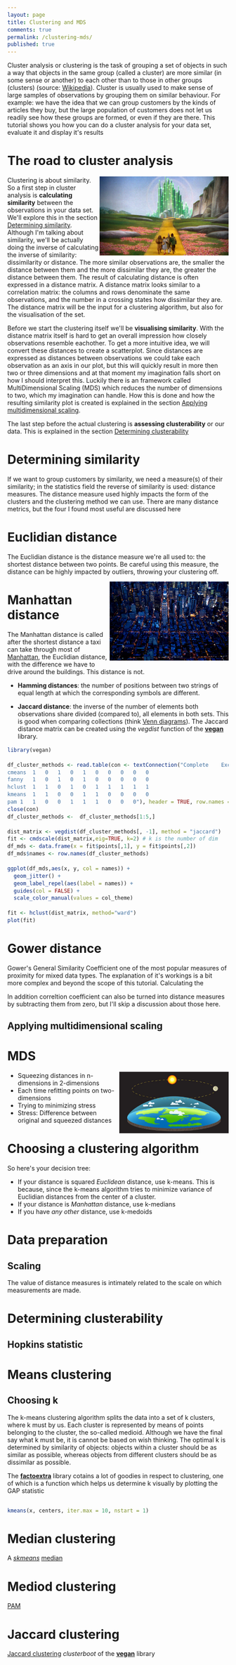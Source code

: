 ```yaml
---
layout: page
title: Clustering and MDS
comments: true
permalink: /clustering-mds/
published: true
---
```


Cluster analysis or clustering is the task of grouping a set of objects in such a way that objects in the same group (called a cluster) are more similar (in some sense or another) to each other than to those in other groups (clusters) (source: [Wikipedia](https://en.wikipedia.org/wiki/Cluster_analysis)). Cluster is usually used to make sense of large samples of observations by grouping them on similar behaviour. For example: we have the idea that we can group customers by the kinds of articles they buy, but the large population of customers does not let us readily see how these groups are formed, or even if they are there. This tutorial shows you how you can do a cluster analysis for your data set, evaluate it and display it's results 

# The road to cluster analysis

<img src="/_pages/tutorials/clustering-mds/yellow-brick-road.jpg" width="294" height="180" align="right"/> 

Clustering is about similarity. So a first step in cluster analysis is **calculating similarity** between the observations in your data set. We'll explore this in the section [Determining similarity](/clustering-mds/#determining-similarity). Although I'm talking about similarity, we'll be actually doing the inverse of calculating the inverse of similarity: dissimilarity or distance. The more similar observations are, the smaller the distance between them and the more dissimilar they are, the greater the distance between them. The result of calculating distance is often expressed in a distance matrix. A distance matrix looks similar to a correlation matrix: the columns and rows denominate the same observations, and the number in a crossing states how dissimilar they are. The distance matrix will be the input for a clustering algorithm, but also for the visualisation of the set. 

Before we start the clustering itself we'll be **visualising similarity**. With the distance matrix itself is hard to get an overall impression how closely observations resemble eachother. To get a more intuitive idea, we will convert these distances to create a scatterplot. Since distances are expressed as distances between observations we could take each observation as an axis in our plot, but this will quickly result in more then two or three dimensions and at that moment my imagination falls short on how I should interpret this. Luckily there is an framework called MultiDimensional Scaling (MDS) which reduces the number of dimensions to two, which my imagination can handle. How this is done and how the resulting similarity plot is created is explained in the section [Applying multidimensional scaling](/clustering-mds/#applying-multidimensional-scaling).

The last step before the actual clustering is **assessing clusterability** or our data. This is explained in the section [Determining clusterability](/clustering-mds/#determining-clusterability)


# Determining similarity

If we want to group customers by similarity, we need a measure(s) of their similarity; in the statistics field the reverse of similarity is used: distance measures. The distance measure used highly impacts the form of the clusters and the clustering method we can use. There are many distance metrics, but the four I found most useful are discussed here

# Euclidian distance

The Euclidian distance is the distance measure we're all used to: the shortest distance between two points. Be careful using this measure, the distance can be highly impacted by outliers, throwing your clustering off. 

<img src="/_pages/tutorials/clustering-mds/manhattan.jpg" width="271" height="180" align="right"/> 

# Manhattan distance

The Manhattan distance is called after the shortest distance a taxi can take through most of [Manhattan](http://becomeanewyorker.com/streets-and-avenues-a-history-of-the-grid-system/), the Euclidian distance, with the difference we have to drive around the buildings. This distance is not.

* **Hamming distances**: the number of positions between two strings of equal length at which the corresponding symbols are different.

* **Jaccard distance**: the inverse of the number of elements both observations share divided (compared to), all elements in both sets. This is good when comparing collections (think [Venn diagrams](https://en.wikipedia.org/wiki/Venn_diagram)). The Jaccard distance matrix can be created using the _vegdist_ function of the **[vegan](https://www.rdocumentation.org/packages/vegan)** library. 
```r
library(vegan)

df_cluster_methods <- read.table(con <- textConnection("Complete	Exclusive	Fuzzy	Hierarchical	Partitioned	Euclidian	Manhattan	Pearson	Spearman	Jaccard
cmeans	1	0	1	0	1	0	0	0	0	0
fanny	1	0	1	0	1	0	0	0	0	0
hclust	1	1	0	1	0	1	1	1	1	1
kmeans	1	1	0	0	1	1	0	0	0	0
pam	1	1	0	0	1	1	1	0	0	0"), header = TRUE, row.names = 1)
close(con)
df_cluster_methods <-  df_cluster_methods[1:5,]

dist_matrix <- vegdist(df_cluster_methods[, -1], method = "jaccard")
fit <- cmdscale(dist_matrix,eig=TRUE, k=2) # k is the number of dim
df_mds <- data.frame(x = fit$points[,1], y = fit$points[,2])
df_mds$names <- row.names(df_cluster_methods)

ggplot(df_mds,aes(x, y, col = names)) +
  geom_jitter() +
  geom_label_repel(aes(label = names)) +
  guides(col = FALSE) +
  scale_color_manual(values = col_theme)

fit <- hclust(dist_matrix, method="ward") 
plot(fit)
```


# Gower distance
Gower's General Similarity Coefficient one of the most popular measures of proximity for mixed data types. The explanation of it's workings is a bit more complex and beyond the scope of this tutorial. Calculating the 



In addition correltion coefficient can also be turned into distance measures by subtracting them from zero, but I'll skip a discussion about those here.

## Applying multidimensional scaling

# MDS

<img src="/_pages/tutorials/clustering-mds/flat-earth.jpg" width="249" height="140" align="right"/> 

* Squeezing distances in n-dimensions in 2-dimensions
* Each time refitting points on two-dimensions 
* Trying to minimizing stress 
* Stress: Difference between original and squeezed distances


# Choosing a clustering algorithm

So here's your decision tree:

* If your distance is squared _Euclidean_ distance, use k-means. This is because, since the k-means algorithm tries to minimize variance of Euclidian distances from the center of a cluster.
* If your distance is _Manhattan_ distance, use k-medians
* If you have _any other_ distance, use k-medoids

# Data preparation

## Scaling

The value of distance measures is intimately related to the scale on which measurements are made. 

# Determining clusterability

## Hopkins statistic


# Means clustering



## Choosing k

The k-means clustering algorithm splits the data into a set of k clusters, where k must by us. Each cluster is represented by means of points belonging to the cluster, the so-called medioid. Although we have the final say what k must be, it is cannot be based on wish thinking. The optimal k is determined by similarity of objects: objects within a cluster should be as similar as possible, whereas objects from different clusters should be as dissimilar as possible.



The **[factoextra](http://www.sthda.com/english/rpkgs/factoextra/#cluster-analysis-and-factoextra)** library cotains a lot of goodies in respect to clustering, one of which is a function which helps us determine k visually by plotting the GAP statistic

```r

```


```r
kmeans(x, centers, iter.max = 10, nstart = 1)
```

# Median clustering

A 
*[skmeans](https://www.rdocumentation.org/packages/skmeans/versions/0.2-11)*
[median](https://rstudio-pubs-static.s3.amazonaws.com/75036_b3e83952e88e4c98ad4fffbee571260f.html)



# Mediod clustering

[PAM](http://www.sthda.com/english/wiki/partitioning-cluster-analysis-quick-start-guide-unsupervised-machine-learning#pam-partitioning-around-medoids)

# Jaccard clustering

[Jaccard clustering](http://www.win-vector.com/blog/2015/09/bootstrap-evaluation-of-clusters/) _clusterboot_ of the **[vegan](https://www.rdocumentation.org/packages/vegan)** library

